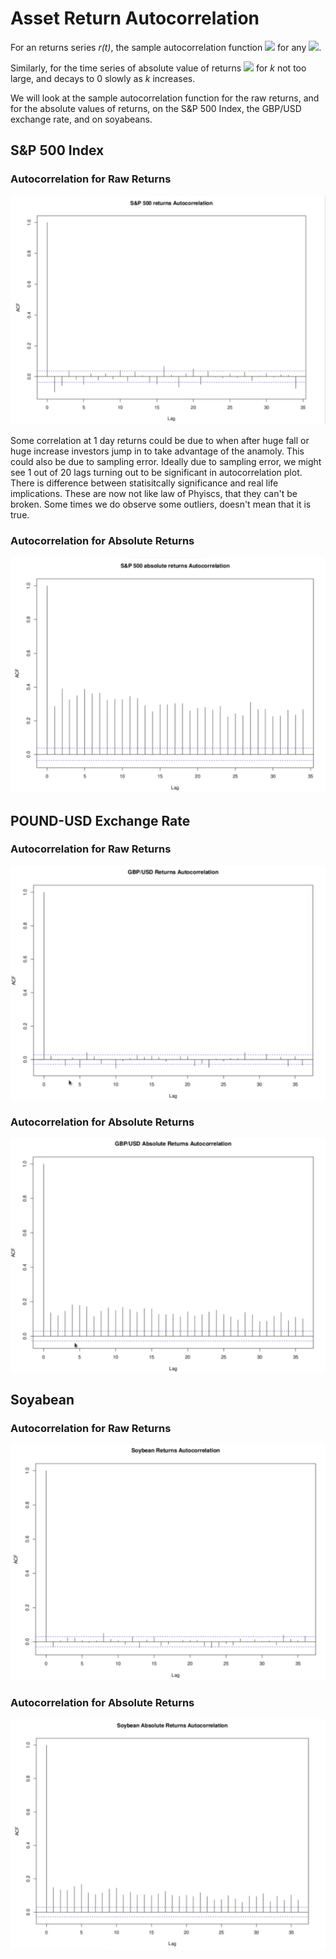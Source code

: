 <h1>Asset Return Autocorrelation</h1>

For an returns series _r(t)_, the sample autocorrelation function <img src="https://render.githubusercontent.com/render/math?math=\hat{\rho} \( k ) \approx 0"> for any <img src="https://render.githubusercontent.com/render/math?math=k \ne 0">.

Similarly, for the time series of absolute value of returns <img src="https://render.githubusercontent.com/render/math?math=\vert r \( t ) \vert, \hat{\rho} \( k ) \ne 0"> for _k_ not too large, and decays to 0 slowly as _k_ increases.

We will look at the sample autocorrelation function for the raw returns, and for the absolute values of returns, on the S&P 500 Index, the GBP/USD exchange rate, and on soyabeans.

<h2>S&P 500 Index</h2>
<h3>Autocorrelation for Raw Returns</h3>

<img src="../Images/S5_SP500_raw_autocorr.png" alt="S&P 500 Raw Returns Autocorrelation"/>

Some correlation at 1 day returns could be due to when after huge fall or huge increase investors jump in to take advantage of the anamoly. This could also be due to sampling error. Ideally due to sampling error, we might see 1 out of 20 lags turning out to be significant in autocorrelation plot. There is difference between statisitcally significance and real life implications. These are now not like law of Phyiscs, that they can't be broken. Some times we do observe some outliers, doesn't mean that it is true.

<h3>Autocorrelation for Absolute Returns</h3>

<img src="../Images/S5_SP500_abs_autocorr.png" alt="S&P 500 Absolute Returns Autocorrelation"/>

<h2>POUND-USD Exchange Rate</h2>
<h3>Autocorrelation for Raw Returns</h3>

<img src="../Images/S5_PNDUSD_raw_autocorr.png" alt="POUND-USD Raw Returns Autocorrelation"/>


<h3>Autocorrelation for Absolute Returns</h3>

<img src="../Images/S5_PNDUSD_abs_autocorr.png" alt="POUND-USD Absolute Returns Autocorrelation"/>

<h2>Soyabean</h2>
<h3>Autocorrelation for Raw Returns</h3>

<img src="../Images/S5_Soyabean_raw_autocorr.png" alt="Soyabean Raw Returns Autocorrelation"/>


<h3>Autocorrelation for Absolute Returns</h3>

<img src="../Images/S5_Soyabean_abs_autocorr.png" alt="Soyabean Absolute Returns Autocorrelation"/>
